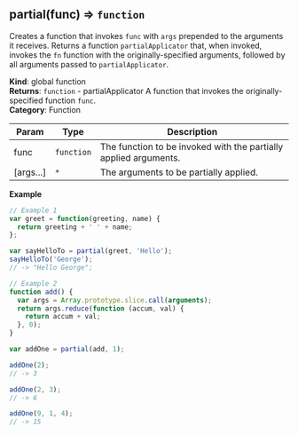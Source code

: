 <a name="partial"></a>

## partial(func) ⇒ <code>function</code>
Creates a function that invokes `func` with `args` prepended to the arguments it receives.
Returns a function `partialApplicator` that, when invoked, invokes the `fn` function with the
originally-specified arguments, followed by all arguments passed to `partialApplicator`.

**Kind**: global function  
**Returns**: <code>function</code> - partialApplicator A function that invokes the originally-specified function `func`.  
**Category**: Function  

| Param | Type | Description |
| --- | --- | --- |
| func | <code>function</code> | The function to be invoked with the partially applied arguments. |
| [args...] | <code>\*</code> | The arguments to be partially applied. |

**Example**  
```js
// Example 1
var greet = function(greeting, name) {
  return greeting + ' ' + name;
};

var sayHelloTo = partial(greet, 'Hello');
sayHelloTo('George');
// -> "Hello George";

// Example 2
function add() {
  var args = Array.prototype.slice.call(arguments);
  return args.reduce(function (accum, val) {
    return accum + val;
  }, 0);
}

var addOne = partial(add, 1);

addOne(2);
// -> 3

addOne(2, 3);
// -> 6

addOne(9, 1, 4);
// -> 15
```
